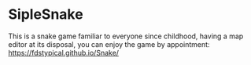 # SipleSnake
This is a snake game familiar to everyone since childhood, having a map editor at its disposal, you can enjoy the game by appointment: https://fdstypical.github.io/Snake/
